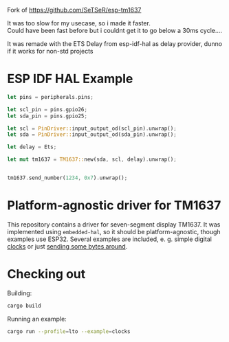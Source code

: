 
Fork of https://github.com/SeTSeR/esp-tm1637

It was too slow for my usecase, so i made it faster.   
Could have been fast before but i couldnt get it to go below a 30ms cycle....

It was remade with the ETS Delay from esp-idf-hal as delay provider, dunno if it works for non-std projects


# ESP IDF HAL Example
```rust
let pins = peripherals.pins;

let scl_pin = pins.gpio26;
let sda_pin = pins.gpio25;

let scl = PinDriver::input_output_od(scl_pin).unwrap();
let sda = PinDriver::input_output_od(sda_pin).unwrap();

let delay = Ets;

let mut tm1637 = TM1637::new(sda, scl, delay).unwrap();


tm1637.send_number(1234, 0x7).unwrap();

```
# Platform-agnostic driver for TM1637

This repository contains a driver for seven-segment display TM1637.
It was implemented using `embedded-hal`, so it should be platform-agnostic,
though examples use ESP32. Several examples are included, e. g. simple digital
[clocks](https://github.com/SeTSeR/esp32-tm1637/blob/master/examples/clocks.rs)
or just [sending some bytes around](https://github.com/SeTSeR/esp32-tm1637/blob/master/examples/send-digits.rs).

# Checking out

Building:
```sh
cargo build
```

Running an example:
```sh
cargo run --profile=lto --example=clocks
```
